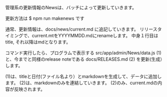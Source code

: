 管理系の更新情報のNewsは、バッチによって更新していきます。

更新方法は
$ npm run makenews
です

通常、更新情報は、docs/news/current.md に追記していきます。
リリースタイミングで、current.mtをYYYYMMDD.mdにrenameします。
中身１行目はtitle, それ以降はmdとなります。

コマンド実行したら、プログラムで表示する
src/app/admin/News/data.js (1)
と、今までと同様のrelease noteである
docs/RELEASES.md (2)
を更新(生成）します。

(1)は、titleと日付(ファイル名より）とmarkdownを生成して、データに追加します。
(2)は、markdownのみを連結していきます。
(2)のみ、current.mdの内容が反映されます。
